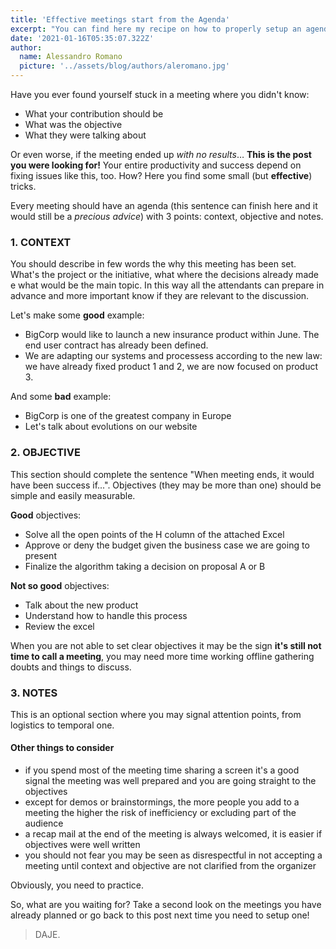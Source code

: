 ```yaml
---
title: 'Effective meetings start from the Agenda'
excerpt: "You can find here my recipe on how to properly setup an agenda for an effective meeting. The questions you'll need to answer beforehand will challenge you at the point you may recognize you don't need the meeting at all."
date: '2021-01-16T05:35:07.322Z'
author:
  name: Alessandro Romano
  picture: '../assets/blog/authors/aleromano.jpg'
---
```


Have you ever found yourself stuck in a meeting where you didn't know:

- What your contribution should be
- What was the objective
- What they were talking about

Or even worse, if the meeting ended up _with no results_…
**This is the post you were looking for!**
Your entire productivity and success depend on fixing issues like this, too. How? Here you find some small (but **effective**) tricks.

Every meeting should have an agenda (this sentence can finish here and it would still be a _precious advice_) with 3 points: context, objective and notes.

### 1. CONTEXT

You should describe in few words the why this meeting has been set. What's the project or the initiative, what where the decisions already made e what would be the main topic.
In this way all the attendants can prepare in advance and more important know if they are relevant to the discussion.

Let's make some **good** example:

- BigCorp would like to launch a new insurance product within June. The end user contract has already been defined.
- We are adapting our systems and processess according to the new law: we have already fixed product 1 and 2, we are now focused on product 3.

And some **bad** example:

- BigCorp is one of the greatest company in Europe
- Let's talk about evolutions on our website

### 2. OBJECTIVE

This section should complete the sentence "When meeting ends, it would have been success if...".
Objectives (they may be more than one) should be simple and easily measurable.

**Good** objectives:

- Solve all the open points of the H column of the attached Excel
- Approve or deny the budget given the business case we are going to present
- Finalize the algorithm taking a decision on proposal A or B

**Not so good** objectives:

- Talk about the new product
- Understand how to handle this process
- Review the excel

When you are not able to set clear objectives it may be the sign **it's still not time to call a meeting**, you may need more time working offline gathering doubts and things to discuss.

### 3. NOTES

This is an optional section where you may signal attention points, from logistics to temporal one.

#### Other things to consider

- if you spend most of the meeting time sharing a screen it's a good signal the meeting was well prepared and you are going straight to the objectives
- except for demos or brainstormings, the more people you add to a meeting the higher the risk of inefficiency or excluding part of the audience
- a recap mail at the end of the meeting is always welcomed, it is easier if objectives were well written
- you should not fear you may be seen as disrespectful in not accepting a meeting until context and objective are not clarified from the organizer

Obviously, you need to practice.

So, what are you waiting for? Take a second look on the meetings you have already planned or go back to this post next time you need to setup one!

> DAJE.
